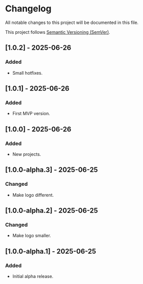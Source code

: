 # Changelog

All notable changes to this project will be documented in this file.

This project follows [Semantic Versioning (SemVer)](https://semver.org/).

## [1.0.2] - 2025-06-26

### Added

- Small hotfixes.

## [1.0.1] - 2025-06-26

### Added

- First MVP version.

## [1.0.0] - 2025-06-26

### Added

- New projects.

## [1.0.0-alpha.3] - 2025-06-25

### Changed

- Make logo different.

## [1.0.0-alpha.2] - 2025-06-25

### Changed

- Make logo smaller.

## [1.0.0-alpha.1] - 2025-06-25

### Added

- Initial alpha release.
